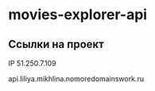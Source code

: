 # movies-explorer-api

## Ссылки на проект

IP 51.250.7.109

api.liliya.mikhlina.nomoredomainswork.ru
